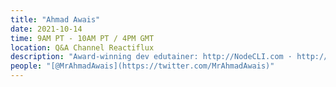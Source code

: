 ```yaml
---
title: "Ahmad Awais"
date: 2021-10-14
time: 9AM PT - 10AM PT / 4PM GMT
location: Q&A Channel Reactiflux
description: "Award-winning dev edutainer: http://NodeCLI.com · http://VSCode.pro - Head  of DevRel [@Rapid_API](https://twitter.com/Rapid_API) - [@GoogleDevs](https://twitter.com/GoogleDevs) Expert - [@Nodejs](https://twitter.com/Nodejs) Outreach - [@WordPress](https://twitter.com/WordPress) Core"
people: "[@MrAhmadAwais](https://twitter.com/MrAhmadAwais)"
---
```

